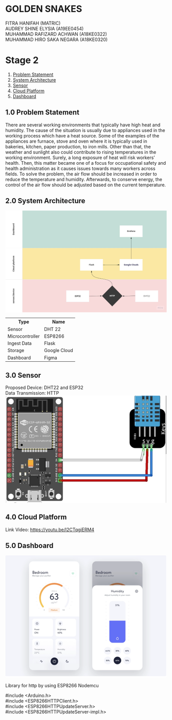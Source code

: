 # GOLDEN SNAKES
FITRA HANIFAH (MATRIC) <br />
AUDREY SHINE ELYSIA (A19EE0454) <br />
MUHAMMAD RAFIZARD ACHWAN (A18KE0322) <br />
MUHAMMAD HIRO SAKA NEGARA (A18KE0320) <br />


# Stage 2
<ol type="1">
  <li><a href = "https://github.com/Ifahanf/goldensnake/blob/master/README.md/##10-Problem-Statement">Problem Statement</a></li>
  <li><a href = "https://github.com/Ifahanf/goldensnake/blob/master/README.md/##20-System-Architecture">System Architecture</a></li>
  <li><a href = "https://www.google.com">Sensor</a></li>
  <li><a href = "https://www.google.com">Cloud Platform</a></li>
  <li><a href = "https://www.google.com">Dashboard</a></li>
</ol>

## 1.0 Problem Statement

There are several working environments that typically have high heat and humidity. 
The cause of the situation is usually due to appliances used in the working process which have a heat source. 
Some of the examples of the appliances are furnace, stove and oven where it is typically used in bakeries, kitchen, paper production, to iron mills. 
Other than that, the weather and sunlight also could contribute to rising temperatures in the working environment. 
Surely, a long exposure of heat will risk workers’ health. 
Then, this matter became one of a focus for occupational safety and health administration as it causes issues towards many workers across fields. 
To solve the problem, the air flow should be increased in order to reduce the temperature and humidity. 
Afterwards, to conserve energy, the control of the air flow should be adjusted based on the current temperature.

## 2.0 System Architecture

![alt text](https://github.com/Ifahanf/goldensnake/blob/master/Swimlane%20Diagram.jpg?raw=true)

<table>
  <tr>
    <th>Type</th>
    <th>Name</th>
  </tr>
  <tr>
    <td>Sensor</td>
    <td>DHT 22</td>
  </tr>
  <tr>
    <td>Microcontroller</td>
    <td>ESP8266</td>
  </tr>
  <tr>
    <td>Ingest Data</td>
    <td>Flask</td>
  </tr>
  <tr>
    <td>Storage</td>
    <td>Google Cloud</td>
  </tr>
  <tr>
    <td>Dashboard</td>
    <td>Figma</td>
  </tr>
</table>


## 3.0 Sensor

Proposed Device: DHT22 and ESP32 <br />
Data Transmission: HTTP <br />
![alt text](https://github.com/Ifahanf/goldensnake/blob/master/DHT22%20and%20ESP32.jpg?raw=true)<br />

## 4.0 Cloud Platform

Link Video: https://youtu.be/l2CTqgiERM4

## 5.0 Dashboard

![alt text](https://github.com/Ifahanf/goldensnake/blob/master/Screen%20Shot%202022-11-27%20at%2018.19.04.png?raw=true)




Library for http by using ESP8266 Nodemcu 

#include <Arduino.h> <br />
#include <ESP8266HTTPClient.h> <br />
#include <ESP8266HTTPUpdateServer.h> <br />
#include <ESP8266HTTPUpdateServer-impl.h> <br />
